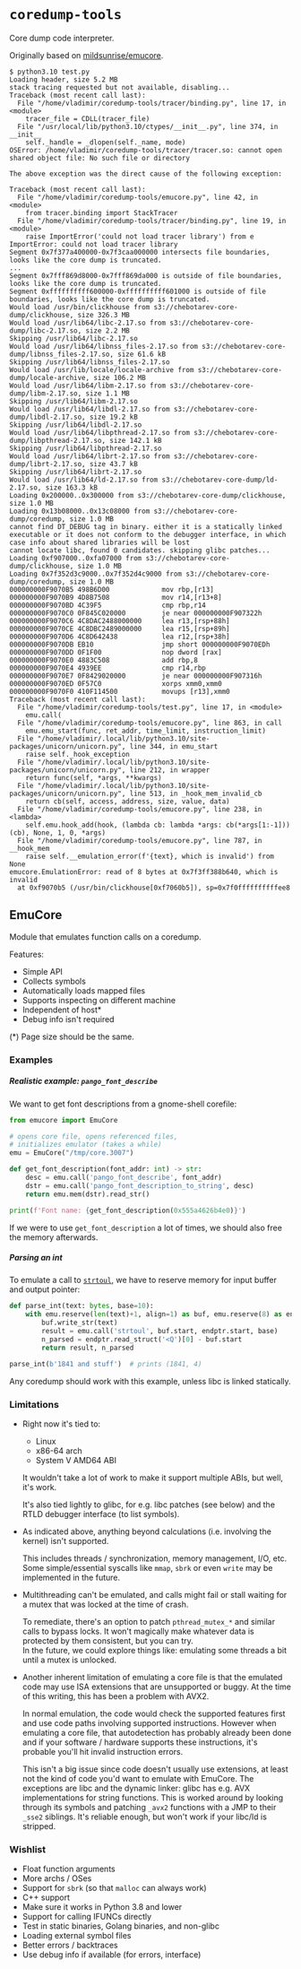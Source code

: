 # `coredump-tools`

Core dump code interpreter.

Originally based on [mildsunrise/emucore](https://github.com/mildsunrise/emucore).

```
$ python3.10 test.py 
Loading header, size 5.2 MB
stack tracing requested but not available, disabling...
Traceback (most recent call last):
  File "/home/vladimir/coredump-tools/tracer/binding.py", line 17, in <module>
    tracer_file = CDLL(tracer_file)
  File "/usr/local/lib/python3.10/ctypes/__init__.py", line 374, in __init__
    self._handle = _dlopen(self._name, mode)
OSError: /home/vladimir/coredump-tools/tracer/tracer.so: cannot open shared object file: No such file or directory

The above exception was the direct cause of the following exception:

Traceback (most recent call last):
  File "/home/vladimir/coredump-tools/emucore.py", line 42, in <module>
    from tracer.binding import StackTracer
  File "/home/vladimir/coredump-tools/tracer/binding.py", line 19, in <module>
    raise ImportError('could not load tracer library') from e
ImportError: could not load tracer library
Segment 0x7f377a400000-0x7f3caa000000 intersects file boundaries, looks like the core dump is truncated.
...
Segment 0x7fff869d8000-0x7fff869da000 is outside of file boundaries, looks like the core dump is truncated.
Segment 0xffffffffff600000-0xffffffffff601000 is outside of file boundaries, looks like the core dump is truncated.
Would load /usr/bin/clickhouse from s3://chebotarev-core-dump/clickhouse, size 326.3 MB
Would load /usr/lib64/libc-2.17.so from s3://chebotarev-core-dump/libc-2.17.so, size 2.2 MB
Skipping /usr/lib64/libc-2.17.so
Would load /usr/lib64/libnss_files-2.17.so from s3://chebotarev-core-dump/libnss_files-2.17.so, size 61.6 kB
Skipping /usr/lib64/libnss_files-2.17.so
Would load /usr/lib/locale/locale-archive from s3://chebotarev-core-dump/locale-archive, size 106.2 MB
Would load /usr/lib64/libm-2.17.so from s3://chebotarev-core-dump/libm-2.17.so, size 1.1 MB
Skipping /usr/lib64/libm-2.17.so
Would load /usr/lib64/libdl-2.17.so from s3://chebotarev-core-dump/libdl-2.17.so, size 19.2 kB
Skipping /usr/lib64/libdl-2.17.so
Would load /usr/lib64/libpthread-2.17.so from s3://chebotarev-core-dump/libpthread-2.17.so, size 142.1 kB
Skipping /usr/lib64/libpthread-2.17.so
Would load /usr/lib64/librt-2.17.so from s3://chebotarev-core-dump/librt-2.17.so, size 43.7 kB
Skipping /usr/lib64/librt-2.17.so
Would load /usr/lib64/ld-2.17.so from s3://chebotarev-core-dump/ld-2.17.so, size 163.3 kB
Loading 0x200000..0x300000 from s3://chebotarev-core-dump/clickhouse, size 1.0 MB
Loading 0x13b08000..0x13c08000 from s3://chebotarev-core-dump/coredump, size 1.0 MB
cannot find DT_DEBUG tag in binary. either it is a statically linked executable or it does not conform to the debugger interface, in which case info about shared libraries will be lost
cannot locate libc, found 0 candidates. skipping glibc patches...
Loading 0xf907000..0xfa07000 from s3://chebotarev-core-dump/clickhouse, size 1.0 MB
Loading 0x7f352d3c9000..0x7f352d4c9000 from s3://chebotarev-core-dump/coredump, size 1.0 MB
000000000F9070B5 498B6D00             mov rbp,[r13]
000000000F9070B9 4D8B7508             mov r14,[r13+8]
000000000F9070BD 4C39F5               cmp rbp,r14
000000000F9070C0 0F845C020000         je near 000000000F907322h
000000000F9070C6 4C8DAC2488000000     lea r13,[rsp+88h]
000000000F9070CE 4C8DBC2489000000     lea r15,[rsp+89h]
000000000F9070D6 4C8D642438           lea r12,[rsp+38h]
000000000F9070DB EB10                 jmp short 000000000F9070EDh
000000000F9070DD 0F1F00               nop dword [rax]
000000000F9070E0 4883C508             add rbp,8
000000000F9070E4 4939EE               cmp r14,rbp
000000000F9070E7 0F8429020000         je near 000000000F907316h
000000000F9070ED 0F57C0               xorps xmm0,xmm0
000000000F9070F0 410F114500           movups [r13],xmm0
Traceback (most recent call last):
  File "/home/vladimir/coredump-tools/test.py", line 17, in <module>
    emu.call(
  File "/home/vladimir/coredump-tools/emucore.py", line 863, in call
    emu.emu_start(func, ret_addr, time_limit, instruction_limit)
  File "/home/vladimir/.local/lib/python3.10/site-packages/unicorn/unicorn.py", line 344, in emu_start
    raise self._hook_exception
  File "/home/vladimir/.local/lib/python3.10/site-packages/unicorn/unicorn.py", line 212, in wrapper
    return func(self, *args, **kwargs)
  File "/home/vladimir/.local/lib/python3.10/site-packages/unicorn/unicorn.py", line 513, in _hook_mem_invalid_cb
    return cb(self, access, address, size, value, data)
  File "/home/vladimir/coredump-tools/emucore.py", line 238, in <lambda>
    self.emu.hook_add(hook, (lambda cb: lambda *args: cb(*args[1:-1]))(cb), None, 1, 0, *args)
  File "/home/vladimir/coredump-tools/emucore.py", line 787, in __hook_mem
    raise self.__emulation_error(f'{text}, which is invalid') from None
emucore.EmulationError: read of 8 bytes at 0x7f3ff388b640, which is invalid
  at 0xf9070b5 (/usr/bin/clickhouse[0xf7060b5]), sp=0x7f0ffffffffffee8
```

## EmuCore

Module that emulates function calls on a coredump.

Features:
 - Simple API
 - Collects symbols
 - Automatically loads mapped files
 - Supports inspecting on different machine
 - Independent of host*
 - Debug info isn't required

(*) Page size should be the same.

### Examples

##### Realistic example: `pango_font_describe`

We want to get font descriptions from a gnome-shell corefile:

```python
from emucore import EmuCore

# opens core file, opens referenced files,
# initializes emulator (takes a while)
emu = EmuCore("/tmp/core.3007")

def get_font_description(font_addr: int) -> str:
    desc = emu.call('pango_font_describe', font_addr)
    dstr = emu.call('pango_font_description_to_string', desc)
    return emu.mem(dstr).read_str()

print(f'Font name: {get_font_description(0x555a4626b4e0)}')
```

If we were to use `get_font_description` a lot of times, we should also free the memory afterwards.

##### Parsing an int

To emulate a call to [`strtoul`](https://linux.die.net/man/3/strtoul), we have to reserve memory for input buffer and output pointer:

```python
def parse_int(text: bytes, base=10):
    with emu.reserve(len(text)+1, align=1) as buf, emu.reserve(8) as endptr:
        buf.write_str(text)
        result = emu.call('strtoul', buf.start, endptr.start, base)
        n_parsed = endptr.read_struct('<Q')[0] - buf.start
        return result, n_parsed

parse_int(b'1841 and stuff')  # prints (1841, 4)
```

Any coredump should work with this example, unless libc is linked statically.


### Limitations

 - Right now it's tied to:

    - Linux
    - x86-64 arch
    - System V AMD64 ABI

   It wouldn't take a lot of work to make it support multiple ABIs, but well, it's work.

   It's also tied lightly to glibc, for e.g. libc patches (see below) and the RTLD debugger interface (to list symbols).

 - As indicated above, anything beyond calculations (i.e. involving the kernel) isn't supported.

   This includes threads / synchronization, memory management, I/O, etc. Some simple/essential syscalls like `mmap`, `sbrk` or even `write` may be implemented in the future.

 - Multithreading can't be emulated, and calls might fail or stall waiting for a mutex that was locked at the time of crash.

   To remediate, there's an option to patch `pthread_mutex_*` and similar calls to bypass locks. It won't magically make whatever data is protected by them consistent, but you can try.  
   In the future, we could explore things like: emulating some threads a bit until a mutex is unlocked.

 - Another inherent limitation of emulating a core file is that the emulated code may use ISA extensions that are unsupported or buggy. At the time of this writing, this has been a problem with AVX2.

   In normal emulation, the code would check the supported features first and use code paths involving supported instructions. However when emulating a core file, that autodetection has probably already been done and if your software / hardware supports these instructions, it's probable you'll hit invalid instruction errors.

   This isn't a big issue since code doesn't usually use extensions, at least not the kind of code you'd want to emulate with EmuCore. The exceptions are libc and the dynamic linker: glibc has e.g. AVX implementations for string functions. This is worked around by looking through its symbols and patching `_avx2` functions with a JMP to their `_sse2` siblings. It's reliable enough, but won't work if your libc/ld is stripped.


### Wishlist

 - Float function arguments
 - More archs / OSes
 - Support for `sbrk` (so that `malloc` can always work)
 - C++ support
 - Make sure it works in Python 3.8 and lower
 - Support for calling IFUNCs directly
 - Test in static binaries, Golang binaries, and non-glibc
 - Loading external symbol files
 - Better errors / backtraces
 - Use debug info if available (for errors, interface)
